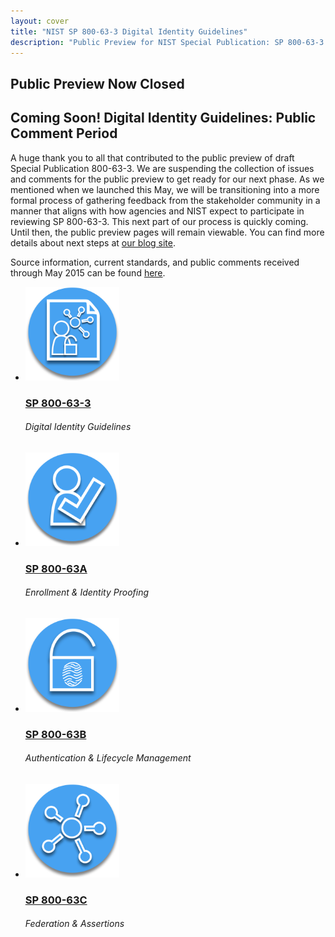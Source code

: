 ```yaml
---
layout: cover
title: "NIST SP 800-63-3 Digital Identity Guidelines"
description: "Public Preview for NIST Special Publication: SP 800-63-3 Digital Identity Guidelines"
---
```

<section class="home home-title" markdown="1">

## Public Preview Now Closed  

# Coming Soon! Digital Identity Guidelines: Public Comment Period  

</section>
<section class="home home-about" markdown="1">
<div class="section-container" markdown="1">
<div class="section-content" markdown="1">

A huge thank you to all that contributed to the public preview of draft Special Publication 800-63-3. We are suspending the collection of issues and comments for the public preview to get ready for our next phase. As we mentioned when we launched this May, we will be transitioning into a more formal process of gathering feedback from the stakeholder community in a manner that aligns with how agencies and NIST expect to participate in reviewing SP 800-63-3.  This next part of our process is quickly coming.  Until then, the public preview pages will remain viewable.  You can find more details about next steps at [our blog site](http://nstic.blogs.govdelivery.com/).

Source information, current standards, and public comments received through May 2015 can be found [here](http://csrc.nist.gov/groups/ST/eauthentication/sp800-63-2_call-comments.html).


<ul class="audiences">
<li>
  <div>
    <a href="sp800-63-3.html"><img src="assets/63.png" alt="SP 800-63-3" width="150px" height="150px"></a>
  </div>
  <h3><a href="sp800-63-3.html">SP 800-63-3</a></h3>
  <h6>Digital Identity Guidelines</h6>
</li>
<li>
  <div>
    <a href="sp800-63a.html"><img src="assets/63a.png" alt="SP 800-63A" width="150px" height="150px"></a>
  </div>
  <h3><a href="sp800-63a.html">SP 800-63A</a></h3>
  <h6>Enrollment & Identity Proofing</h6>
</li>
<li>
  <div>
    <a href="sp800-63b.html"><img src="assets/63b.png" alt="SP 800-63B" width="150px" height="150px"></a>
  </div>
  <h3><a href="sp800-63b.html">SP 800-63B</a></h3>
  <h6>Authentication & Lifecycle Management</h6>
</li>
<li>
  <div>
    <a href="sp800-63c.html"><img src="assets/63c.png" alt="SP 800-63C" width="150px" height="150px"></a>
  </div>
  <h3><a href="sp800-63c.html">SP 800-63C</a></h3>
  <h6>Federation & Assertions</h6>
</li>
</ul>

</div>
</div>
</section>

